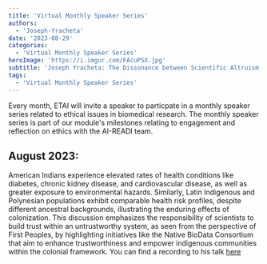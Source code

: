 ```yaml
---
title: 'Virtual Monthly Speaker Series'
authors:
  - 'Joseph-Yracheta'
date: '2023-08-29'
categories:
  - 'Virtual Monthly Speaker Series'
heroImage: 'https://i.imgur.com/FAcuPSX.jpg'
subtitle: 'Joseph Yracheta: The Dissonance between Scientific Altruism & Capitalist Extraction for & from the Amerindigenous'
tags:
  - 'Virtual Monthly Speaker Series'
---
```


Every month, ETAI will invite a speaker to particpate in a monthly speaker series related to ethical issues in biomedical research. The monthly speaker series is part of our module's milestones relating to engagement and reflection on ethics with the AI-READI team.

## August 2023:

American Indians experience elevated rates of health conditions like diabetes, chronic kidney disease, and cardiovascular disease, as well as greater exposure to environmental hazards. Similarly, Latin Indigenous and Polynesian populations exhibit comparable health risk profiles, despite different ancestral backgrounds, illustrating the enduring effects of colonization. This discussion emphasizes the responsibility of scientists to build trust within an untrustworthy system, as seen from the perspective of First Peoples, by highlighting initiatives like the Native BioData Consortium that aim to enhance trustworthiness and empower indigenous communities within the colonial framework. You can find a recording to his talk [here](https://public.3.basecamp.com/p/hNTfeyKNpAYVVKExLYKpXZsK)
